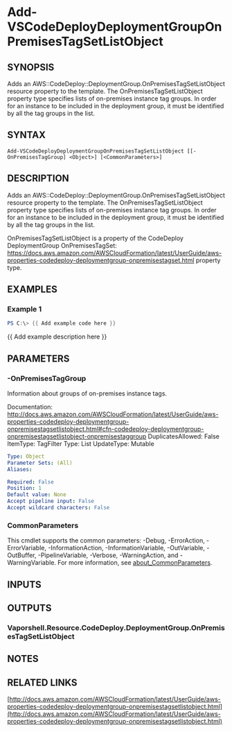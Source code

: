 # Add-VSCodeDeployDeploymentGroupOnPremisesTagSetListObject

## SYNOPSIS
Adds an AWS::CodeDeploy::DeploymentGroup.OnPremisesTagSetListObject resource property to the template.
The OnPremisesTagSetListObject property type specifies lists of on-premises instance tag groups.
In order for an instance to be included in the deployment group, it must be identified by all the tag groups in the list.

## SYNTAX

```
Add-VSCodeDeployDeploymentGroupOnPremisesTagSetListObject [[-OnPremisesTagGroup] <Object>] [<CommonParameters>]
```

## DESCRIPTION
Adds an AWS::CodeDeploy::DeploymentGroup.OnPremisesTagSetListObject resource property to the template.
The OnPremisesTagSetListObject property type specifies lists of on-premises instance tag groups.
In order for an instance to be included in the deployment group, it must be identified by all the tag groups in the list.

OnPremisesTagSetListObject is a property of the CodeDeploy DeploymentGroup OnPremisesTagSet: https://docs.aws.amazon.com/AWSCloudFormation/latest/UserGuide/aws-properties-codedeploy-deploymentgroup-onpremisestagset.html property type.

## EXAMPLES

### Example 1
```powershell
PS C:\> {{ Add example code here }}
```

{{ Add example description here }}

## PARAMETERS

### -OnPremisesTagGroup
Information about groups of on-premises instance tags.

Documentation: http://docs.aws.amazon.com/AWSCloudFormation/latest/UserGuide/aws-properties-codedeploy-deploymentgroup-onpremisestagsetlistobject.html#cfn-codedeploy-deploymentgroup-onpremisestagsetlistobject-onpremisestaggroup
DuplicatesAllowed: False
ItemType: TagFilter
Type: List
UpdateType: Mutable

```yaml
Type: Object
Parameter Sets: (All)
Aliases:

Required: False
Position: 1
Default value: None
Accept pipeline input: False
Accept wildcard characters: False
```

### CommonParameters
This cmdlet supports the common parameters: -Debug, -ErrorAction, -ErrorVariable, -InformationAction, -InformationVariable, -OutVariable, -OutBuffer, -PipelineVariable, -Verbose, -WarningAction, and -WarningVariable. For more information, see [about_CommonParameters](http://go.microsoft.com/fwlink/?LinkID=113216).

## INPUTS

## OUTPUTS

### Vaporshell.Resource.CodeDeploy.DeploymentGroup.OnPremisesTagSetListObject
## NOTES

## RELATED LINKS

[http://docs.aws.amazon.com/AWSCloudFormation/latest/UserGuide/aws-properties-codedeploy-deploymentgroup-onpremisestagsetlistobject.html](http://docs.aws.amazon.com/AWSCloudFormation/latest/UserGuide/aws-properties-codedeploy-deploymentgroup-onpremisestagsetlistobject.html)

